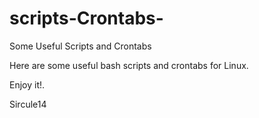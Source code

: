 # scripts-Crontabs-
Some Useful Scripts and Crontabs

Here are some useful bash scripts and crontabs for Linux.

Enjoy it!.

Sircule14
